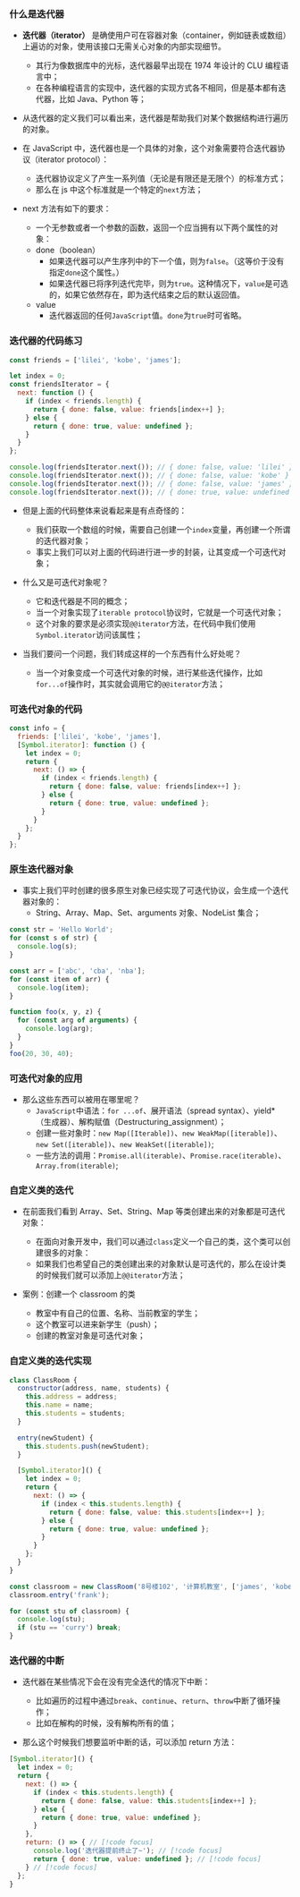 ### 什么是迭代器

- **迭代器（iterator）** 是确使用户可在容器对象（container，例如链表或数组）上遍访的对象，使用该接口无需关心对象的内部实现细节。

  - 其行为像数据库中的光标，迭代器最早出现在 1974 年设计的 CLU 编程语言中；
  - 在各种编程语言的实现中，迭代器的实现方式各不相同，但是基本都有迭代器，比如 Java、Python 等；

- 从迭代器的定义我们可以看出来，迭代器是帮助我们对某个数据结构进行遍历的对象。

- 在 JavaScript 中，迭代器也是一个具体的对象，这个对象需要符合迭代器协议（iterator protocol）：

  - 迭代器协议定义了产生一系列值（无论是有限还是无限个）的标准方式；
  - 那么在 js 中这个标准就是一个特定的`next`方法；

- next 方法有如下的要求：
  - 一个无参数或者一个参数的函数，返回一个应当拥有以下两个属性的对象：
  - done（boolean）
    - 如果迭代器可以产生序列中的下一个值，则为`false`。（这等价于没有指定`done`这个属性。）
    - 如果迭代器已将序列迭代完毕，则为`true`。这种情况下，`value`是可选的，如果它依然存在，即为迭代结束之后的默认返回值。
  - value
    - 迭代器返回的任何`JavaScript`值。`done`为`true`时可省略。

### 迭代器的代码练习

```js
const friends = ['lilei', 'kobe', 'james'];

let index = 0;
const friendsIterator = {
  next: function () {
    if (index < friends.length) {
      return { done: false, value: friends[index++] };
    } else {
      return { done: true, value: undefined };
    }
  }
};

console.log(friendsIterator.next()); // { done: false, value: 'lilei' }
console.log(friendsIterator.next()); // { done: false, value: 'kobe' }
console.log(friendsIterator.next()); // { done: false, value: 'james' }
console.log(friendsIterator.next()); // { done: true, value: undefined }
```

- 但是上面的代码整体来说看起来是有点奇怪的：

  - 我们获取一个数组的时候，需要自己创建一个`index`变量，再创建一个所谓的迭代器对象；
  - 事实上我们可以对上面的代码进行进一步的封装，让其变成一个可迭代对象；

- 什么又是可迭代对象呢？

  - 它和迭代器是不同的概念；
  - 当一个对象实现了`iterable protocol`协议时，它就是一个可迭代对象；
  - 这个对象的要求是必须实现`@@iterator`方法，在代码中我们使用`Symbol.iterator`访问该属性；

- 当我们要问一个问题，我们转成这样的一个东西有什么好处呢？
  - 当一个对象变成一个可迭代对象的时候，进行某些迭代操作，比如`for...of`操作时，其实就会调用它的`@@iterator`方法；

### 可迭代对象的代码

```js
const info = {
  friends: ['lilei', 'kobe', 'james'],
  [Symbol.iterator]: function () {
    let index = 0;
    return {
      next: () => {
        if (index < friends.length) {
          return { done: false, value: friends[index++] };
        } else {
          return { done: true, value: undefined };
        }
      }
    };
  }
};
```

### 原生迭代器对象

- 事实上我们平时创建的很多原生对象已经实现了可迭代协议，会生成一个迭代器对象的：
  - String、Array、Map、Set、arguments 对象、NodeList 集合；

```js
const str = 'Hello World';
for (const s of str) {
  console.log(s);
}

const arr = ['abc', 'cba', 'nba'];
for (const item of arr) {
  console.log(item);
}

function foo(x, y, z) {
  for (const arg of arguments) {
    console.log(arg);
  }
}
foo(20, 30, 40);
```

### 可迭代对象的应用

- 那么这些东西可以被用在哪里呢？
  - `JavaScript`中语法：`for ...of`、展开语法（spread syntax）、yield\*（生成器）、解构赋值（Destructuring_assignment）；
  - 创建一些对象时：`new Map([Iterable])`、`new WeakMap([iterable])`、`new Set([iterable])`、`new WeakSet([iterable])`;
  - 一些方法的调用：`Promise.all(iterable)`、`Promise.race(iterable)`、`Array.from(iterable)`;

### 自定义类的迭代

- 在前面我们看到 Array、Set、String、Map 等类创建出来的对象都是可迭代对象：

  - 在面向对象开发中，我们可以通过`class`定义一个自己的类，这个类可以创建很多的对象：
  - 如果我们也希望自己的类创建出来的对象默认是可迭代的，那么在设计类的时候我们就可以添加上`@@iterator`方法；

- 案例：创建一个 classroom 的类
  - 教室中有自己的位置、名称、当前教室的学生；
  - 这个教室可以进来新学生（push）；
  - 创建的教室对象是可迭代对象；

### 自定义类的迭代实现

```js
class ClassRoom {
  constructor(address, name, students) {
    this.address = address;
    this.name = name;
    this.students = students;
  }

  entry(newStudent) {
    this.students.push(newStudent);
  }

  [Symbol.iterator]() {
    let index = 0;
    return {
      next: () => {
        if (index < this.students.length) {
          return { done: false, value: this.students[index++] };
        } else {
          return { done: true, value: undefined };
        }
      }
    };
  }
}

const classroom = new ClassRoom('8号楼102', '计算机教室', ['james', 'kobe', 'curry']);
classroom.entry('frank');

for (const stu of classroom) {
  console.log(stu);
  if (stu == 'curry') break;
}
```

### 迭代器的中断

- 迭代器在某些情况下会在没有完全迭代的情况下中断：

  - 比如遍历的过程中通过`break`、`continue`、`return`、`throw`中断了循环操作；
  - 比如在解构的时候，没有解构所有的值；

- 那么这个时候我们想要监听中断的话，可以添加 return 方法：

```js
[Symbol.iterator]() {
  let index = 0;
  return {
    next: () => {
      if (index < this.students.length) {
        return { done: false, value: this.students[index++] };
      } else {
        return { done: true, value: undefined };
      }
    },
    return: () => { // [!code focus]
      console.log('迭代器提前终止了~'); // [!code focus]
      return { done: true, value: undefined }; // [!code focus]
    } // [!code focus]
  };
}
```
